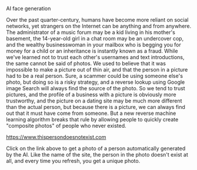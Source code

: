 AI face generation

Over the past quarter-century, humans have become more reliant on social networks, yet strangers on the Internet can be anything and from anywhere. The administrator of a music forum may be a kid living in his mother's basement, the 14-year-old girl in a chat room may be an undercover cop, and the wealthy businesswoman in your mailbox who is begging you for money for a child or an inheritance is instantly known as a fraud. While we've learned not to trust each other's usernames and text introductions, the same cannot be said of photos. We used to believe that it was impossible to make a picture out of thin air, and that the person in a picture had to be a real person. Sure, a scammer could be using someone else's photo, but doing so is a risky strategy, and a reverse lookup using Google image Search will always find the source of the photo. So we tend to trust pictures, and the profile of a business with a picture is obviously more trustworthy, and the picture on a dating site may be much more different than the actual person, but because there is a picture, we can always find out that it must have come from someone. But a new reverse machine learning algorithm breaks that rule by allowing people to quickly create "composite photos" of people who never existed.

https://www.thispersondoesnotexist.com

Click on the link above to get a photo of a person automatically generated by the AI. Like the name of the site, the person in the photo doesn't exist at all, and every time you refresh, you get a unique photo.
